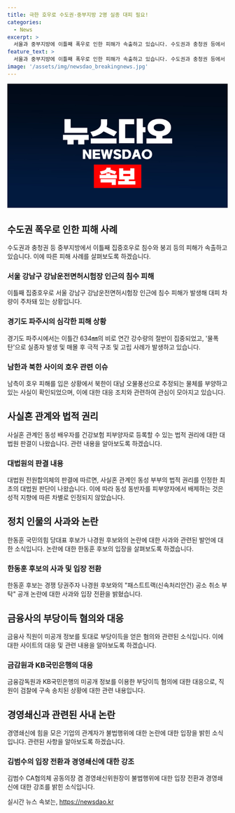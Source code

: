 ```yaml
---
title: 극한 호우로 수도권·중부지방 2명 실종 대피 필요!
categories:
  - News
excerpt: >
  서울과 중부지방에 이틀째 폭우로 인한 피해가 속출하고 있습니다. 수도권과 충청권 등에서 누적 강수량이 300㎜를 넘는 등 극한 호우가 발생하면서 실종자와 피해가 속출하고 있습니다. 이에 합동참모본부는 북한이 대남으로 오물풍선을 보냈다고 발표했으며, 동성커플의 법적 권리가 인정되고 KB국민은행 직원이 미공개 정보를 이용해 부당이득을 얻은 사실이 밝혀졌습니다.더불어 한동훈 후보의 발언 논란과 김범수 경영쇄신위원장의 발언 또한 이슈가 되고 있습니다.
feature_text: >
  서울과 중부지방에 이틀째 폭우로 인한 피해가 속출하고 있습니다. 수도권과 충청권 등에서 누적 강수량이 300㎜를 넘는 등 극한 호우가 발생하면서 실종자와 피해가 속출하고 있습니다. 이에 합동참모본부는 북한이 대남으로 오물풍선을 보냈다고 발표했으며, 동성커플의 법적 권리가 인정되고 KB국민은행 직원이 미공개 정보를 이용해 부당이득을 얻은 사실이 밝혀졌습니다.더불어 한동훈 후보의 발언 논란과 김범수 경영쇄신위원장의 발언 또한 이슈가 되고 있습니다.
image: '/assets/img/newsdao_breakingnews.jpg'
---
```


<p><img src="/assets/img/newsdao_breakingnews.jpg" alt="bookingtag 속보" /></p>

<h2 data-ke-size="size26">수도권 폭우로 인한 피해 사례</h2>

<p data-ke-size="size16">수도권과 충청권 등 중부지방에서 이틀째 집중호우로 침수와 붕괴 등의 피해가 속출하고 있습니다. 이에 따른 피해 사례를 살펴보도록 하겠습니다.</p>

<h3>서울 강남구 강남운전면허시험장 인근의 침수 피해</h3>

<p data-ke-size="size16">이틀째 집중호우로 서울 강남구 강남운전면허시험장 인근에 침수 피해가 발생해 대피 차량이 주차돼 있는 상황입니다.</p>

<h3>경기도 파주시의 심각한 피해 상황</h3>

<p data-ke-size="size16">경기도 파주시에서는 이틀간 634㎜의 비로 연간 강수량의 절반이 집중되었고, '물폭탄'으로 실종자 발생 및 매몰 후 극적 구조 및 고립 사례가 발생하고 있습니다.</p>

<h3>남한과 북한 사이의 호우 관련 이슈</h3>

<p data-ke-size="size16">남측이 호우 피해를 입은 상황에서 북한이 대남 오물풍선으로 추정되는 물체를 부양하고 있는 사실이 확인되었으며, 이에 대한 대응 조치와 관련하여 관심이 모아지고 있습니다.</p>

<h2 data-ke-size="size26">사실혼 관계와 법적 권리</h2>

<p data-ke-size="size16">사실혼 관계인 동성 배우자를 건강보험 피부양자로 등록할 수 있는 법적 권리에 대한 대법원 판결이 나왔습니다. 관련 내용을 알아보도록 하겠습니다.</p>

<h3>대법원의 판결 내용</h3>

<p data-ke-size="size16">대법원 전원합의체의 판결에 따르면, 사실혼 관계인 동성 부부의 법적 권리를 인정한 최초의 대법원 판단이 나왔습니다. 이에 따라 동성 동반자를 피부양자에서 배제하는 것은 성적 지향에 따른 차별로 인정되지 않았습니다.</p>

<h2 data-ke-size="size26">정치 인물의 사과와 논란</h2>

<p data-ke-size="size16">한동훈 국민의힘 당대표 후보가 나경원 후보와의 논란에 대한 사과와 관련된 발언에 대한 소식입니다. 논란에 대한 한동훈 후보의 입장을 살펴보도록 하겠습니다.</p>

<h3>한동훈 후보의 사과 및 입장 전환</h3>

<p data-ke-size="size16">한동훈 후보는 경쟁 당권주자 나경원 후보와의 "패스트트랙(신속처리안건) 공소 취소 부탁" 공개 논란에 대한 사과와 입장 전환을 밝혔습니다.</p>

<h2 data-ke-size="size26">금융사의 부당이득 혐의와 대응</h2>

<p data-ke-size="size16">금융사 직원이 미공개 정보를 토대로 부당이득을 얻은 혐의와 관련된 소식입니다. 이에 대한 사이트의 대응 및 관련 내용을 알아보도록 하겠습니다.</p>

<h3>금감원과 KB국민은행의 대응</h3>

<p data-ke-size="size16">금융감독원과 KB국민은행의 미공개 정보를 이용한 부당이득 혐의에 대한 대응으로, 직원이 검찰에 구속 송치된 상황에 대한 관련 내용입니다.</p>

<h2 data-ke-size="size26">경영쇄신과 관련된 사내 논란</h2>

<p data-ke-size="size16">경영쇄신에 힘을 모은 기업의 관계자가 불법행위에 대한 논란에 대한 입장을 밝힌 소식입니다. 관련된 사항을 알아보도록 하겠습니다.</p>

<h3>김범수의 입장 전환과 경영쇄신에 대한 강조</h3>

<p data-ke-size="size16">김범수 CA협의체 공동의장 겸 경영쇄신위원장이 불법행위에 대한 입장 전환과 경영쇄신에 대한 강조를 밝힌 소식입니다.</p>
실시간 뉴스 속보는, <a href="https://newsdao.kr" rel="dofollow">https://newsdao.kr</a>



